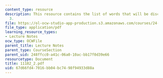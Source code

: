 ```yaml
---
content_type: resource
description: This resource contains the list of words that will be discussed in day
  3.
file: https://ol-ocw-studio-app-production.s3.amazonaws.com/courses/24-942-grammar-of-a-less-familiar-language-spring-2003/67d66fd47016bb04bc7498f94933d88a_11182_2.pdf
file_type: application/pdf
learning_resource_types:
- Lecture Notes
ocw_type: OCWFile
parent_title: Lecture Notes
parent_type: CourseSection
parent_uid: 248ffcc0-a41c-06a0-10ac-bb17f0d39e66
resourcetype: Document
title: 11182_2.pdf
uid: 67d66fd4-7016-bb04-bc74-98f94933d88a
---
```

